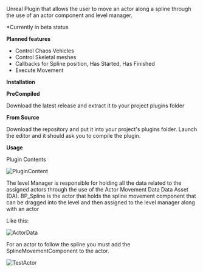 Unreal Plugin that allows the user to move an actor along a spline through the use of an actor component and level manager.

*Currently in beta status

__Planned features__
* Control Chaos Vehicles
* Control Skeletal meshes
* Callbacks for Spline position, Has Started, Has Finished
* Execute Movement


__Installation__

__PreCompiled__
  
Download the latest release and extract it to your project plugins folder

__From Source__
  
Download the repository and put it into your project's plugins folder.  Launch the editor and it should ask you to compile the plugin.
     
__Usage__

Plugin Contents

![PluginContent](https://github.com/thepinnacle317/LevelAnimator/assets/110754613/1e283c88-cb9d-44b8-98ce-f5e55029013c)

The level Manager is responsible for holding all the data related to the assigned actors through the use of the Actor Movement Data Data Asset (DA).
BP_Spline is the actor that holds the spline movement component that can be dragged into the level and then assigned to the level manager along with an actor

Like this:

![ActorData](https://github.com/thepinnacle317/LevelAnimator/assets/110754613/3f7f002b-3115-4d93-b8d9-af2a1789c9bc)

For an actor to follow the spline you must add the SplineMovementComponent to the actor.

![TestActor](https://github.com/thepinnacle317/LevelAnimator/assets/110754613/ce5c9f0e-3ede-4c19-b300-65d15d594ceb)

